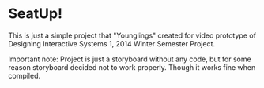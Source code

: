 # SeatUp!

This is just a simple project that "Younglings" created for video prototype of Designing Interactive Systems 1, 2014 Winter Semester Project. 

Important note: Project is just a storyboard without any code, but for some reason storyboard decided not to work properly. Though it works fine when compiled. 
